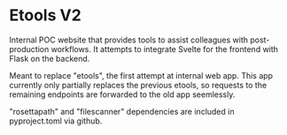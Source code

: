 # Etools V2

Internal POC website that provides tools to assist colleagues with post-production workflows. It attempts to integrate Svelte for the frontend with Flask on the backend.

Meant to replace "etools", the first attempt at internal web app. This app currently only partially replaces the previous etools, so requests to the remaining endpoints are forwarded to the old app seemlessly.

"rosettapath" and "filescanner" dependencies are included in pyproject.toml via github.
